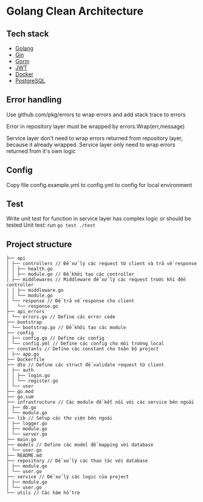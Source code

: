 # Golang Clean Architecture

## Tech stack

- [Golang](https://golang.org/)
- [Gin](https://https://gin-gonic.com/)
- [Gorm](https://gorm.io/)
- [JWT](https://jwt.io/)
- [Docker](https://www.docker.com/)
- [PostgreSQL](https://www.postgresql.org/)

## Error handling

Use github.com/pkg/errors to wrap errors and add stack trace to errors

Error in repository layer must be wrapped by errors.Wrap(err,message)

Service layer don't need to wrap errors returned from repository layer, because it already wrapped. Service layer only need to wrap errors returned from it's own logic

## Config

Copy file config.example.yml to config.yml to config for local environment

## Test

Write unit test for function in service layer has complex logic or should be tested
Unit test: run `go test ./test`

## Project structure

```
├── api
│ ├── controllers // Để xử lý các request từ client và trả về response
│ │ ├── health.go
│ │ ├── module.go // Để khởi tạo các controller
│ ├── middlewares // Middleware để xử lý các request trước khi đến controller
│ │ ├── middleware.go
│ │ └── module.go
│ └── response // Để trả về response cho client
│   └── response.go
├── api_errors
│ └── errors.go // Define các error code
├── bootstrap
│ └── bootstrap.go // Để khởi tạo các module
├── config
│ ├── config.go // Define các config
│ └── config.yml // Define các config cho môi trường local
├── constants // Define các constant cho toàn bộ project
│ ├── app.go
├── Dockerfile
├── dto // Define các struct để validate request từ client
│ ├── auth
│ │ ├── login.go
│ │ └── register.go
│ └── user
├── go.mod
├── go.sum
├── infrastructure // Các module để kết nối với các service bên ngoài
│ ├── db.go
│ └── module.go
├── lib // Setup các thư viện bên ngoài
│ ├── logger.go
│ ├── module.go
│ └── server.go
├── main.go
├── models // Define các model để mapping với database
│ └── user.go
├── README.md
├── repository // Để xử lý các thao tác với database
│ ├── module.go
│ └── user.go
├── service // Để xử lý các logic của project
│ ├── module.go
│ └── user.go
└── utils // Các hàm hỗ trợ
```

